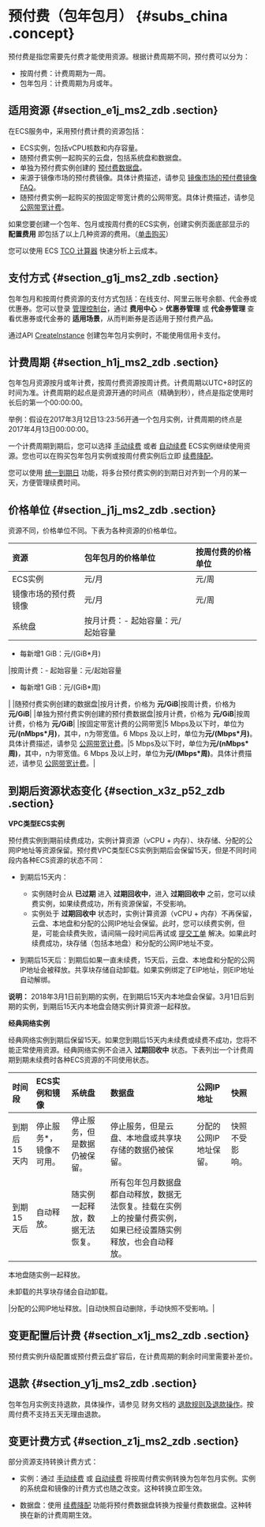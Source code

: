 # 预付费（包年包月） {#subs_china .concept}

预付费是指您需要先付费才能使用资源。根据计费周期不同，预付费可以分为：

-   按周付费：计费周期为一周。
-   包年包月：计费周期为月或年。

## 适用资源 {#section_e1j_ms2_zdb .section}

在ECS服务中，采用预付费计费的资源包括：

-   ECS实例，包括vCPU核数和内存容量。
-   随预付费实例一起购买的云盘，包括系统盘和数据盘。
-   单独为预付费实例创建的 [预付费数据盘](../../../../cn.zh-CN/.md#)。
-   来源于镜像市场的预付费镜像。具体计费描述，请参见 [镜像市场的预付费镜像FAQ](https://help.aliyun.com/document_detail/56092.html)。
-   随预付费实例一起购买的按固定带宽计费的公网带宽。具体计费描述，请参见 [公网带宽计费](cn.zh-CN/产品定价/公网带宽计费.md#)。

如果您要创建一个包年、包月或按周付费的ECS实例，创建实例页面底部显示的 **配置费用** 即包括了以上几种资源的费用。（[单击购买](https://ecs-buy.aliyun.com/wizard/#/prepay/cn-beijing)）

您可以使用 ECS [TCO 计算器](https://tco.aliyun.com/tco/ecs/calculator) 快速分析上云成本。

## 支付方式 {#section_g1j_ms2_zdb .section}

包年包月和按周付费资源的支付方式包括：在线支付、阿里云账号余额、代金券或优惠券。您可以登录 [管理控制台](https://home.console.aliyun.com/new#/)，通过 **费用中心** \> **优惠券管理** 或 **代金券管理** 查看优惠券或代金券的 **适用场景**，从而判断券是否适用于预付费产品。

通过API [CreateInstance](../../../../cn.zh-CN/API参考/实例/CreateInstance.md#) 创建包年包月实例时，不能使用信用卡支付。

## 计费周期 {#section_h1j_ms2_zdb .section}

包年包月资源按月或年计费，按周付费资源按周计费。计费周期以UTC+8时区的时间为准。计费周期的起点是资源开通的时间点（精确到秒），终点是指定使用时长后的第一个00:00:00。

举例：假设在2017年3月12日13:23:56开通一个包月实例，计费周期的终点是2017年4月13日00:00:00。

一个计费周期到期后，您可以选择 [手动续费](cn.zh-CN/产品定价/续费实例/手动续费.md#) 或者 [自动续费](cn.zh-CN/产品定价/续费实例/自动续费.md#) ECS实例继续使用资源。您也可以在购买包年包月实例或按周付费实例后立即 [续费降配](cn.zh-CN/产品定价/续费实例/续费降配.md#)。

您可以使用 [统一到期日](cn.zh-CN/产品定价/续费实例/统一到期日.md#) 功能，将多台预付费实例的到期日对齐到一个月的某一天，方便管理续费时间。

## 价格单位 {#section_j1j_ms2_zdb .section}

资源不同，价格单位不同。下表为各种资源的价格单位。

|资源|包年包月的价格单位|按周付费的价格单位|
|:-|:--------|:--------|
|ECS实例|元/月|元/周|
|镜像市场的预付费镜像|元/月|元/周|
|系统盘|按月计费：-   起始容量：元/起始容量
-   每新增1 GiB：元/\(GiB\*月\)

|按周计费：-   起始容量：元/起始容量
-   每新增1 GiB：元/\(GiB\*周\)

|
|随预付费实例创建的数据盘|按月计费，价格为 **元/GiB**|按周计费，价格为 **元/GiB**|
|单独为预付费实例创建的预付费数据盘|按月计费，价格为 **元/GiB**|按周计费，价格为 **元/GiB**|
|按固定带宽计费的公网带宽|5 Mbps及以下时，单位为**元/\(nMbps\*月\)**，其中，n为带宽值。6 Mbps 及以上时，单位为**元/\(Mbps\*月\)**。具体计费描述，请参见 [公网带宽计费](cn.zh-CN/产品定价/公网带宽计费.md#)。|5 Mbps及以下时，单位为**元/\(nMbps\*周\)**，其中，n为带宽值。6 Mbps 及以上时，单位为**元/\(Mbps\*周\)**。具体计费描述，请参见 [公网带宽计费](cn.zh-CN/产品定价/公网带宽计费.md#)。|

## 到期后资源状态变化 {#section_x3z_p52_zdb .section}

**VPC类型ECS实例**

预付费实例到期前续费成功，实例计算资源（vCPU + 内存）、块存储、分配的公网IP地址等资源保留。预付费VPC类型ECS实例到期后会保留15天，但是不同时间段内各种ECS资源的状态不同：

-   到期后15天内：

    -   实例随时会从 **已过期** 进入 **过期回收中**，进入 **过期回收中** 之前，您可以续费实例，如果续费成功，所有资源保留，不受影响。
    -   实例处于 **过期回收中** 状态时，实例计算资源（vCPU + 内存）不再保留，云盘、本地盘和分配的公网IP地址会保留。此时，您可以续费实例，但是，可能会续费失败，请间隔一段时间后再试或 [提交工单](https://selfservice.console.aliyun.com/ticket/createIndex) 解决。如果此时续费成功，块存储（包括本地盘）和分配的公网IP地址不变。
-   到期后15天后：到期后如果一直未续费，15天后，云盘、本地盘和分配的公网IP地址会被释放。共享块存储自动卸载。如果实例绑定了EIP地址，则EIP地址自动解绑。


**说明：** 2018年3月1日前到期的实例，在到期后15天内本地盘会保留。3月1日后到期的实例，到期后15天内本地盘会随实例计算资源一起释放。

**经典网络实例**

经典网络实例到期后保留15天。如果您到期后15天内未续费或续费不成功，您将不能正常使用资源。经典网络实例不会进入 **过期回收中** 状态。下表列出一个计费周期到期未续费时各种ECS资源的不同使用状态。

|时间段|ECS实例和镜像|系统盘|数据盘|公网IP地址|快照|
|:--|:-------|:--|:--|:-----|:-|
|到期后15天内|停止服务\*，镜像不可用。|停止服务，但是数据仍被保留。|停止服务，但是云盘、本地盘或共享块存储的数据仍被保留。|分配的公网IP地址保留。|快照不受影响。|
|到期15天后|自动释放。|随实例一起释放，数据无法恢复。| 所有包年包月数据盘都自动释放，数据无法恢复。挂载在实例上的按量付费实例，如果已经设置随实例释放，也会自动释放。

 本地盘随实例一起释放。

 未卸载的共享块存储会自动卸载。

 |分配的公网IP地址释放。|自动快照自动删除，手动快照不受影响。|

## 变更配置后计费 {#section_x1j_ms2_zdb .section}

预付费实例升级配置或预付费云盘扩容后，在计费周期的剩余时间里需要补差价。

## 退款 {#section_y1j_ms2_zdb .section}

包年包月实例支持退款，具体操作，请参见 财务文档的 [退款规则及退款操作](https://help.aliyun.com/knowledge_detail/37096.html)。按周付费不支持五天无理由退款。

## 变更计费方式 {#section_z1j_ms2_zdb .section}

部分资源支持转换计费方式：

-   实例：通过 [手动续费](cn.zh-CN/产品定价/续费实例/手动续费.md#) 或 [自动续费](cn.zh-CN/产品定价/续费实例/自动续费.md#) 将按周付费实例转换为包年包月实例。实例的系统盘和镜像的计费方式也随之改变。这种转换立即生效。

-   数据盘：使用 [续费降配](cn.zh-CN/产品定价/续费实例/续费降配.md#) 功能将预付费数据盘转换为按量付费数据盘。这种转换在新的计费周期生效。


